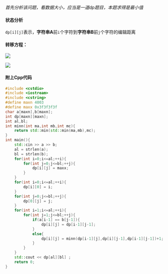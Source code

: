 *首先分析该问题，看数据大小，应当是一道dp题目，本题求得是最小值*
#### 状态分析
```dp[i][j]```表示，**字符串A**前```i```个字符到**字符串B**前```j```个字符的编辑距离
#### 转移方程：
![](https://upload-images.jianshu.io/upload_images/15974891-310458b0531d631b.png?imageMogr2/auto-orient/strip%7CimageView2/2/w/1240)

![](https://upload-images.jianshu.io/upload_images/15974891-53074d37c4189087.png?imageMogr2/auto-orient/strip%7CimageView2/2/w/1240)

#### 附上Cpp代码
```cpp
#include <cstdio>
#include <iostream>
#include <cstring>
#define maxn 4003
#define maxx 0x3f3f3f3f
char a[maxn],b[maxn];
int dp[maxn][maxn];
int al,bl;
int minn(int ma,int mb,int mc){
	return std::min(std::min(ma,mb),mc);
}
int main(){
	std::cin >> a >> b;
	al = strlen(a);
	bl = strlen(b);
	for(int i=0;i<=al;++i){
		for(int j=0;j<=bl;++j){
			dp[i][j] = maxx;
		}
	}
	for(int i=0;i<=al;++i){
		dp[i][0] = i;
	}
	for(int j=0;j<=bl;++j){
		dp[0][j] = j;
	}
	for(int i=1;i<=al;++i){
		for(int j=1;j<=bl;++j){
			if(a[i-1] == b[j-1]){
				dp[i][j] = dp[i-1][j-1];
			}
			else{
				dp[i][j] = minn(dp[i-1][j],dp[i][j-1],dp[i-1][j-1])+1;
			}
		}
	}				
	std::cout << dp[al][bl] ;
	return 0;
}
```
